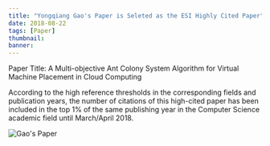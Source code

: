 ```yaml
---
title: "Yongqiang Gao's Paper is Seleted as the ESI Highly Cited Paper" 
date: 2018-08-22
tags: [Paper]
thumbnail: 
banner:
---
```

Paper Title: A Multi-objective Ant Colony System Algorithm for Virtual Machine Placement in Cloud Computing

According to the high reference thresholds in the corresponding fields and publication years, the number of citations of this high-cited paper has been included in the top 1% of the same publishing year in the Computer Science academic field until March/April 2018.

![Gao's Paper](/2018/08/22/Gao-High-Ref-Paper/pic1.png)